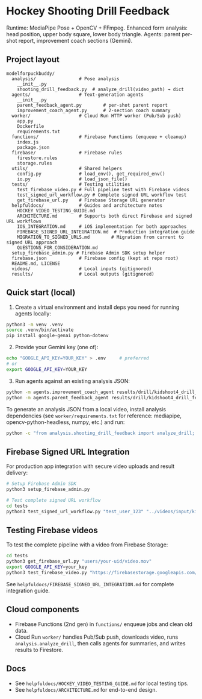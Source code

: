 # Hockey Shooting Drill Feedback

Runtime: MediaPipe Pose + OpenCV + FFmpeg.
Enhanced form analysis: head position, upper body square, lower body triangle.
Agents: parent per-shot report, improvement coach sections (Gemini).

## Project layout
```text
modelforpuckbuddy/
  analysis/                # Pose analysis
    __init__.py
    shooting_drill_feedback.py  # analyze_drill(video_path) → dict
  agents/                  # Text-generation agents
    __init__.py
    parent_feedback_agent.py        # per-shot parent report
    improvement_coach_agent.py      # 2-section coach summary
  worker/                  # Cloud Run HTTP worker (Pub/Sub push)
    app.py
    Dockerfile
    requirements.txt
  functions/               # Firebase Functions (enqueue + cleanup)
    index.js
    package.json
  firebase/                # Firebase rules
    firestore.rules
    storage.rules
  utils/                   # Shared helpers
    config.py              # load_env(), get_required_env()
    io.py                  # load_json_file()
  tests/                   # Testing utilities
    test_firebase_video.py # Full pipeline test with Firebase videos
    test_signed_url_workflow.py # Complete signed URL workflow test
    get_firebase_url.py    # Firebase Storage URL generator
  helpfuldocs/             # Guides and architecture notes
    HOCKEY_VIDEO_TESTING_GUIDE.md
    ARCHITECTURE.md        # Supports both direct Firebase and signed URL workflows
    IOS_INTEGRATION.md     # iOS implementation for both approaches
    FIREBASE_SIGNED_URL_INTEGRATION.md  # Production integration guide
    MIGRATION_TO_SIGNED_URLS.md        # Migration from current to signed URL approach
    QUESTIONS_FOR_CONSIDERATION.md
  setup_firebase_admin.py # Firebase Admin SDK setup helper
  firebase.json            # Firebase config (kept at repo root)
  README.md, LICENSE
  videos/                  # Local inputs (gitignored)
  results/                 # Local outputs (gitignored)
```

## Quick start (local)
1) Create a virtual environment and install deps you need for running agents locally:
```bash
python3 -m venv .venv
source .venv/bin/activate
pip install google-genai python-dotenv
```

2) Provide your Gemini key (one of):
```bash
echo "GOOGLE_API_KEY=YOUR_KEY" > .env     # preferred
# or
export GOOGLE_API_KEY=YOUR_KEY
```

3) Run agents against an existing analysis JSON:
```bash
python -m agents.improvement_coach_agent results/drill/kidshoot4_drill_feedback.json
python -m agents.parent_feedback_agent results/drill/kidshoot4_drill_feedback.json
```

To generate an analysis JSON from a local video, install analysis dependencies (see `worker/requirements.txt` for reference: mediapipe, opencv-python-headless, numpy, etc.) and run:
```bash
python -c "from analysis.shooting_drill_feedback import analyze_drill; import json; print(json.dumps(analyze_drill('videos/input/your_clip.mov'), indent=2))"
```

## Firebase Signed URL Integration
For production app integration with secure video uploads and result delivery:

```bash
# Setup Firebase Admin SDK
python3 setup_firebase_admin.py

# Test complete signed URL workflow
cd tests
python3 test_signed_url_workflow.py "test_user_123" "../videos/input/kidshoot2.MOV"
```

## Testing Firebase videos
To test the complete pipeline with a video from Firebase Storage:
```bash
cd tests
python3 get_firebase_url.py "users/your-uid/video.mov"
export GOOGLE_API_KEY=your_key
python3 test_firebase_video.py "https://firebasestorage.googleapis.com/v0/b/project.appspot.com/o/video.mov?alt=media"
```
See `helpfuldocs/FIREBASE_SIGNED_URL_INTEGRATION.md` for complete integration guide.

## Cloud components
- Firebase Functions (2nd gen) in `functions/` enqueue jobs and clean old data.
- Cloud Run `worker/` handles Pub/Sub push, downloads video, runs `analysis.analyze_drill`, then calls agents for summaries, and writes results to Firestore.

## Docs
- See `helpfuldocs/HOCKEY_VIDEO_TESTING_GUIDE.md` for local testing tips.
- See `helpfuldocs/ARCHITECTURE.md` for end-to-end design.
